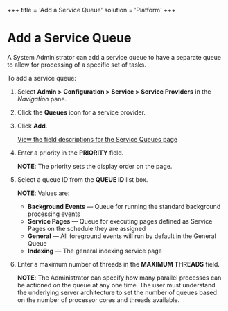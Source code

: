 +++
title = 'Add a Service Queue'
solution = 'Platform'
+++

# Add a Service Queue

A System Administrator can add a service queue to have a separate queue
to allow for processing of a specific set of tasks.

To add a service queue:

1.  Select **Admin \> Configuration \> Service \> Service Providers** in
    the *Navigation* pane.

2.  Click the **Queues** icon for a service provider.

3.  Click **Add**.
    
    [View the field descriptions for the Service Queues
    page](../Page_Desc/Service%20Queues.htm)

4.  Enter a priority in the **PRIORITY** field.
    
    **NOTE**: The priority sets the display order on the page.

5.  Select a queue ID from the **QUEUE ID** list box.
    
    **NOTE**: Values are:
    
      - **Background Events** — Queue for running the standard
        background processing events
      - **Service Pages** — Queue for executing pages defined as Service
        Pages on the schedule they are assigned
      - **General** — All foreground events will run by default in the
        General Queue
      - **Indexing** — The general indexing service page

6.  Enter a maximum number of threads in the **MAXIMUM THREADS** field.
    
    **NOTE**: The Administrator can specify how many parallel processes
    can be actioned on the queue at any one time. The user must
    understand the underlying server architecture to set the number of
    queues based on the number of processor cores and threads available.

